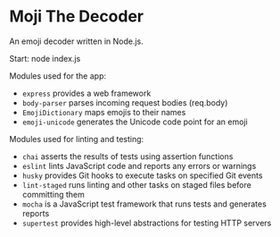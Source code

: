 # Moji The Decoder
An emoji decoder written in Node.js.

Start:
node index.js

Modules used for the app: 
- `express` provides a web framework
- `body-parser` parses incoming request bodies (req.body)
- `EmojiDictionary` maps emojis to their names
- `emoji-unicode` generates the Unicode code point for an emoji

Modules used for linting and testing:
- `chai` asserts the results of tests using assertion functions
- `eslint` lints JavaScript code and reports any errors or warnings
- `husky` provides Git hooks to execute tasks on specified Git events
- `lint-staged` runs linting and other tasks on staged files before committing them
- `mocha` is a JavaScript test framework that runs tests and generates reports
- `supertest` provides high-level abstractions for testing HTTP servers
 

